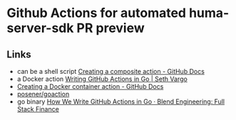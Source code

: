# Github Actions for automated huma-server-sdk PR preview

## Links

- can be a shell script [Creating a composite action - GitHub Docs](https://docs.github.com/en/actions/creating-actions/creating-a-composite-action)
- a Docker action [Writing GitHub Actions in Go | Seth Vargo](https://www.sethvargo.com/writing-github-actions-in-go/)
- [Creating a Docker container action - GitHub Docs](https://docs.github.com/en/actions/creating-actions/creating-a-docker-container-action)
- [posener/goaction](https://github.com/posener/goaction)
- go binary [How We Write GitHub Actions in Go · Blend Engineering: Full Stack Finance](https://full-stack.blend.com/how-we-write-github-actions-in-go.html)
